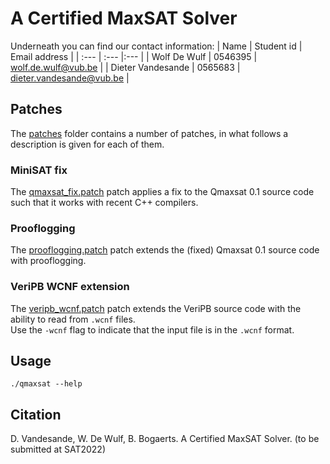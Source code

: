 # A Certified MaxSAT Solver

Underneath you can find our contact information:
| Name | Student id | Email address |
| :--- | :--- |:--- |
| Wolf De Wulf | 0546395 | [wolf.de.wulf@vub.be](mailto:wolf.de.wulf@vub.be) |
| Dieter Vandesande | 0565683 | [dieter.vandesande@vub.be](mailto:dieter.vandesande@vub.be) |

## Patches

The [patches](patches) folder contains a number of patches, in what follows a description is given for each of them.

### MiniSAT fix

The [qmaxsat_fix.patch](patches/qmaxsat_fix.patch) patch applies a fix to the Qmaxsat 0.1 source code such that it works with recent C++ compilers.

### Prooflogging

The [prooflogging.patch](patches/prooflogging.patch) patch extends the (fixed) Qmaxsat 0.1 source code with prooflogging.

### VeriPB WCNF extension

The [veripb_wcnf.patch](patches/veripb_wcnf.patch) patch extends the VeriPB source code with the ability to read from `.wcnf` files.  
Use the `-wcnf` flag to indicate that the input file is in the `.wcnf` format.

## Usage

```console
./qmaxsat --help
```

## Citation

D. Vandesande, W. De Wulf, B. Bogaerts. A Certified MaxSAT Solver. (to be submitted at SAT2022)
